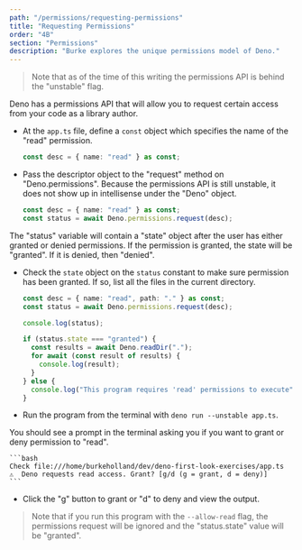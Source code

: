 ```yaml
---
path: "/permissions/requesting-permissions"
title: "Requesting Permissions"
order: "4B"
section: "Permissions"
description: "Burke explores the unique permissions model of Deno."
---
```


> Note that as of the time of this writing the permissions API is behind the "unstable" flag.

Deno has a permissions API that will allow you to request certain access from your code as a library author.

- At the `app.ts` file, define a `const` object which specifies the name of the "read" permission.

  ```typescript
  const desc = { name: "read" } as const;
  ```

- Pass the descriptor object to the "request" method on "Deno.permissions". Because the permissions API is still unstable, it does not show up in intellisense under the "Deno" object.

  ```typescript
  const desc = { name: "read" } as const;
  const status = await Deno.permissions.request(desc);
  ```

The "status" variable will contain a "state" object after the user has either granted or denied permissions. If the permission is granted, the state will be "granted". If it is denied, then "denied".

- Check the `state` object on the `status` constant to make sure permission has been granted. If so, list all the files in the current directory.

  ```typescript
  const desc = { name: "read", path: "." } as const;
  const status = await Deno.permissions.request(desc);

  console.log(status);

  if (status.state === "granted") {
    const results = await Deno.readDir(".");
    for await (const result of results) {
      console.log(result);
    }
  } else {
    console.log("This program requires 'read' permissions to execute");
  }
  ```

- Run the program from the terminal with `deno run --unstable app.ts`.

You should see a prompt in the terminal asking you if you want to grant or deny permission to "read".

    ```bash
    Check file:///home/burkeholland/dev/deno-first-look-exercises/app.ts
    ️⚠️  Deno requests read access. Grant? [g/d (g = grant, d = deny)]
    ```

- Click the "g" button to grant or "d" to deny and view the output.

> Note that if you run this program with the `--allow-read` flag, the permissions request will be ignored and the "status.state" value will be "granted".
